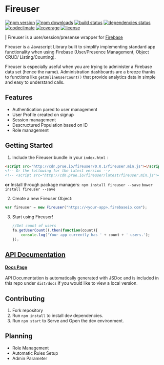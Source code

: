 # Fireuser
[![npm version](https://img.shields.io/npm/v/fireuser.svg?style=flat-square)](https://www.npmjs.com/package/fireuser)
[![npm downloads](https://img.shields.io/npm/dm/fireuser.svg?style=flat-square)](https://www.npmjs.com/package/fireuser)
[![build status](https://img.shields.io/travis/prescottprue/fireuser/master.svg?style=flat-square)](https://travis-ci.org/prescottprue/fireuser)
[![dependencies status](https://img.shields.io/david/prescottprue/fireuser/master.svg?style=flat-square)](https://david-dm.org/prescottprue/fireuser)
[![codeclimate](https://img.shields.io/codeclimate/github/prescottprue/fireuser.svg?style=flat-square)](https://codeclimate.com/github/prescottprue/fireuser)
[![coverage](https://img.shields.io/codeclimate/coverage/github/prescottprue/fireuser.svg?style=flat-square)](https://codeclimate.com/github/prescottprue/fireuser)
[![license](https://img.shields.io/npm/l/fireuser.svg?style=flat-square)](https://github.com/prescottprue/fireuser/blob/master/LICENSE)

| Fireuser is a user/session/presense wrapper for [Firebase](http://firebase.com)

Fireuser is a Javascript Library built to simplify implementing standard app functionality when using Firebase (User/Presence Management, Object CRUD/ Listing/Counting).

Fireuser is especially useful when you are trying to administer a Firebase data set (hence the name). Administration dashboards are a breeze thanks to functions like `getOnlineUserCount()` that provide analytics data in simple and easy to understand calls.

## Features
* Authentication pared to user management
* User Profile created on signup
* Session management
* Descructured Population based on ID
* Role management


## Getting Started

1. Include the Fireuser bundle in your `index.html` :

  ```html
  <script src="http://cdn.prue.io/fireuser/0.0.1/fireuser.min.js"></script>
  <!-- Or the following for the latest version -->
  <!-- <script src="http://cdn.prue.io/fireuser/latest/fireuser.min.js"></script> -->

  ```
**or**
Install through package managers:
`npm install fireuser --save`
`bower install fireuser --save`

2. Create a new Fireuser Object:

  ```javascript
var fireuser = new Fireuser("https://<your-app>.firebaseio.com");
  ```

3. Start using Fireuser!
    ```javascript
    //Get count of users
    fa.getUserCount().then(function(count){
        console.log('Your app currently has ' + count + ' users.');
    });
    ```

## [API Documentation](http://cdn.prue.io/fireuser/latest/docs/class/src/fireuser.js~Fireuser.html)
#### [Docs Page](http://cdn.prue.io/fireuser/latest/docs/index.html)

API Documentation is automatically generated with JSDoc and is included in this repo under `dist/docs` if you would like to view a local version.



## Contributing

1. Fork repository
2. Run `npm install` to install dev dependencies.
3. Run `npm start` to Serve and Open the dev environment.

## Planning
* Role Management
* Automatic Rules Setup
* Admin Parameter
